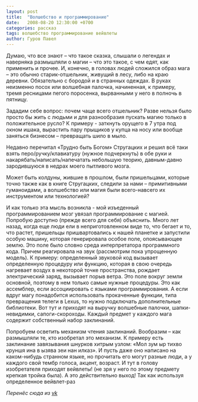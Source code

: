 ```yaml
---
layout: post
title:  "Волшебство и программирование"
date:   2008-08-20 12:30:00 +0700
categories: рассказ
tags: волшебство программирование вейвлеты
author: Гуров Павел
---
```


Думаю, что все знают – что такое сказка, слышали о легендах и наверняка размышляли о магии – что это такое, с чем едят, как применить и прочее. И, конечно, в головах людей сложился образ мага – это обычно старик-отшельник, живущий в лесу, либо на краю деревни. Обязательно с бородой и в странных одеждах. В руках неизменно посох или волшебная палочка, начиненная, к примеру, тремя ресницами пегого поросенка, вырванными у него в полночь в пятницу.

Зададим себе вопрос: почем чаще всего отшельник? Разве нельзя было просто бы жить с людьми и для разнообразия пускать магию только в положительное русло? К примеру - заткнуть орущего в 7 утра под окном ишака, вырастить пару прыщиков у купца на носу или вообще заняться бизнесом – превращать шило в мыло.

Недавно перечитал «Трудно быть Богом» Стругацких и решил всё таки взять перо/ручку/клавиатуру (нужное подчеркнуть) в обе руки и накарябать/написать/напечатать небольшую теорию, давным-давно зародившуюся в недрах моего пытливого мозга.

Может быть колдуны, жившие в прошлом, были пришельцами, которые точно также как в книге Стругацких, следили за нами – примитивными гуманоидами, а волшебство или магия были всего-навсего их инструментом или технологией?

И как только эта мысль возникла - мой изъеденный программированием мозг увязал программирование с магией. Попробую доступно (прежде всего для себя) объяснить. Много лет назад, когда еще люди ели в неприготовленном виде то, что бегает и то, что растет, пришельцы пришвартовались к нашей планетке и запустили особую машину, которая генерировала особое поле, опоясывающее землю. Это поле было словно среда интерпретатора программного кода. Причем реагировала на звук (рассмотрим пока упрощенную модель). К примеру: определенный звуковой код вызывает определенную процедуру или функцию, которая в свою очередь нагревает воздух в некоторой точке пространства, рождает электрический заряд, вызывает порыв ветра. Это поле вокруг земли основной, поэтому в нем только самые нужные процедуры. Это как ассемблер, если ассоциировать с языками программирования. А если вдруг магу понадобится использовать прокаченные функции, типа превращения телеги в Lexus, то нужно подключать дополнительные библиотеки. Вот тут и приходят на выручку волшебные палочки, шапки-невидимки, сапоги-скороходы. Каждый предмет у каждого мага содержит собственный набор заклинаний.

Попробуем осветить механизм чтения заклинаний. Вообразим – как размышляли те, кто изобретал это механизм. К примеру есть заклинание завязывания шнурков хитрым узлом: «Мол зум ыр тихво круншя ина в ызява зеи нан илказ». И пусть даже оно написано на каком-нибудь странном языке, но прочитать его могут разные люди, а у каждого свой тембр голоса, акцент, возраст. И тут в голову изобретателя приходят вейвлеты! (не зря у него по этому предмету крепкая тройка была). А это действительно выход! Так как используя определенное вейвлет-раз

*Перенёс сюда из [vk](https://vk.com/note5195606_7433454)*
